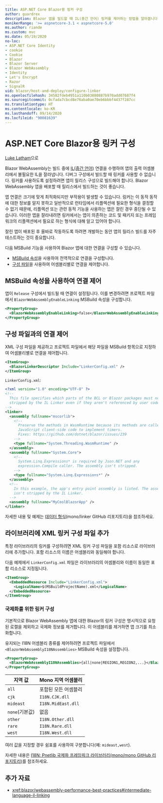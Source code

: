 ```yaml
---
title: ASP.NET Core Blazor용 링커 구성
author: guardrex
description: Blazor 앱을 빌드할 때 IL(중간 언어) 링커를 제어하는 방법을 알아봅니다.
monikerRange: '>= aspnetcore-3.1 < aspnetcore-5.0'
ms.author: riande
ms.custom: mvc
ms.date: 05/19/2020
no-loc:
- ASP.NET Core Identity
- cookie
- Cookie
- Blazor
- Blazor Server
- Blazor WebAssembly
- Identity
- Let's Encrypt
- Razor
- SignalR
uid: blazor/host-and-deploy/configure-linker
ms.openlocfilehash: 34582fdeb4951a110b03880887b978add07687f4
ms.sourcegitcommit: 0cfada7cbcd8e76aba0ae70eb6bbbf4437f287cc
ms.translationtype: HT
ms.contentlocale: ko-KR
ms.lasthandoff: 09/14/2020
ms.locfileid: "90081639"
---
```

# <a name="configure-the-linker-for-aspnet-core-no-locblazor"></a>ASP.NET Core Blazor용 링커 구성

[Luke Latham](https://github.com/guardrex)으로

Blazor WebAssembly는 빌드 중에 [IL(중간 언어)](/dotnet/standard/managed-code#intermediate-language--execution) 연결을 수행하여 앱의 출력 어셈블리에서 불필요한 IL을 잘라냅니다. 디버그 구성에서 빌드할 때 링커를 사용할 수 없습니다. 링커를 사용하도록 설정하려면 앱이 릴리스 구성으로 빌드해야 합니다. Blazor WebAssembly 앱을 배포할 때 릴리스에서 빌드하는 것이 좋습니다. 

앱 연결은 크기에 맞게 최적화되지만 부작용이 발생할 수 있습니다. 링커는 이 동적 동작에 대한 정보를 알지 못하고 일반적으로 런타임에서 리플렉션에 필요한 형식을 결정할 수 없기 때문에, 리플렉션 또는 관련 동적 기능을 사용하는 앱은 잘린 경우 중단될 수 있습니다. 이러한 앱을 잘라내려면 링커에서는 앱이 의존하는 코드 및 패키지 또는 프레임워크의 리플렉션에서 필요로 하는 형식에 대해 알고 있어야 합니다.

잘린 앱이 배포된 후 올바로 작동하도록 하려면 개발하는 동안 앱의 릴리스 빌드를 자주 테스트하는 것이 중요합니다.

다음 MSBuild 기능을 사용하여 Blazor 앱에 대한 연결을 구성할 수 있습니다.

* [MSBuild 속성](#control-linking-with-an-msbuild-property)을 사용하여 전역적으로 연결을 구성합니다.
* [구성 파일](#control-linking-with-a-configuration-file)을 사용하여 어셈블리별로 연결을 제어합니다.

## <a name="control-linking-with-an-msbuild-property"></a>MSBuild 속성을 사용하여 연결 제어

앱이 `Release` 구성에서 빌드될 때 연결이 설정됩니다. 이를 변경하려면 프로젝트 파일에서 `BlazorWebAssemblyEnableLinking` MSBuild 속성을 구성합니다.

```xml
<PropertyGroup>
  <BlazorWebAssemblyEnableLinking>false</BlazorWebAssemblyEnableLinking>
</PropertyGroup>
```

## <a name="control-linking-with-a-configuration-file"></a>구성 파일과의 연결 제어

XML 구성 파일을 제공하고 프로젝트 파일에서 해당 파일을 MSBuild 항목으로 지정하여 어셈블리별로 연결을 제어합니다.

```xml
<ItemGroup>
  <BlazorLinkerDescriptor Include="LinkerConfig.xml" />
</ItemGroup>
```

`LinkerConfig.xml`:

```xml
<?xml version="1.0" encoding="UTF-8" ?>
<!--
  This file specifies which parts of the BCL or Blazor packages must not be
  stripped by the IL Linker even if they aren't referenced by user code.
-->
<linker>
  <assembly fullname="mscorlib">
    <!--
      Preserve the methods in WasmRuntime because its methods are called by 
      JavaScript client-side code to implement timers.
      Fixes: https://github.com/dotnet/blazor/issues/239
    -->
    <type fullname="System.Threading.WasmRuntime" />
  </assembly>
  <assembly fullname="System.Core">
    <!--
      System.Linq.Expressions* is required by Json.NET and any 
      expression.Compile caller. The assembly isn't stripped.
    -->
    <type fullname="System.Linq.Expressions*" />
  </assembly>
  <!--
    In this example, the app's entry point assembly is listed. The assembly
    isn't stripped by the IL Linker.
  -->
  <assembly fullname="MyCoolBlazorApp" />
</linker>
```

자세한 내용 및 예제는 [데이터 형식](https://github.com/mono/linker/blob/master/docs/data-formats.md)(mono/linker GitHub 리포지토리)을 참조하세요.

## <a name="add-an-xml-linker-configuration-file-to-a-library"></a>라이브러리에 XML 링커 구성 파일 추가

특정 라이브러리의 링커를 구성하려면 XML 링커 구성 파일을 포함 리소스로 라이브러리에 추가합니다. 포함 리소스의 이름은 어셈블리와 동일해야 합니다.

다음 예제에서 `LinkerConfig.xml` 파일은 라이브러리의 어셈블리와 이름이 동일한 포함 리소스로 지정됩니다.

```xml
<ItemGroup>
  <EmbeddedResource Include="LinkerConfig.xml">
    <LogicalName>$(MSBuildProjectName).xml</LogicalName>
  </EmbeddedResource>
</ItemGroup>
```

### <a name="configure-the-linker-for-internationalization"></a>국제화를 위한 링커 구성

기본적으로 Blazor WebAssembly 앱에 대한 Blazor의 링커 구성은 명시적으로 요청된 로캘을 제외하고 국제화 정보를 제거합니다. 이 어셈블리를 제거하면 앱 크기를 최소화합니다.

유지되는 I18N 어셈블리 종류를 제어하려면 프로젝트 파일에서 `<BlazorWebAssemblyI18NAssemblies>` MSBuild 속성을 설정합니다.

```xml
<PropertyGroup>
  <BlazorWebAssemblyI18NAssemblies>{all|none|REGION1,REGION2,...}</BlazorWebAssemblyI18NAssemblies>
</PropertyGroup>
```

| 지역 값     | Mono 지역 어셈블리    |
| ---------------- | ----------------------- |
| `all`            | 포함된 모든 어셈블리 |
| `cjk`            | `I18N.CJK.dll`          |
| `mideast`        | `I18N.MidEast.dll`      |
| `none`(기본값) | 없음                    |
| `other`          | `I18N.Other.dll`        |
| `rare`           | `I18N.Rare.dll`         |
| `west`           | `I18N.West.dll`         |

여러 값을 지정할 경우 쉼표를 사용하여 구분합니다(예: `mideast,west`).

자세한 내용은 [I18N: Pnetlib 국제화 프레임워크 라이브러리(mono/mono GitHub 리포지토리)](https://github.com/mono/mono/tree/master/mcs/class/I18N)를 참조하세요.

## <a name="additional-resources"></a>추가 자료

* <xref:blazor/webassembly-performance-best-practices#intermediate-language-il-linking>
